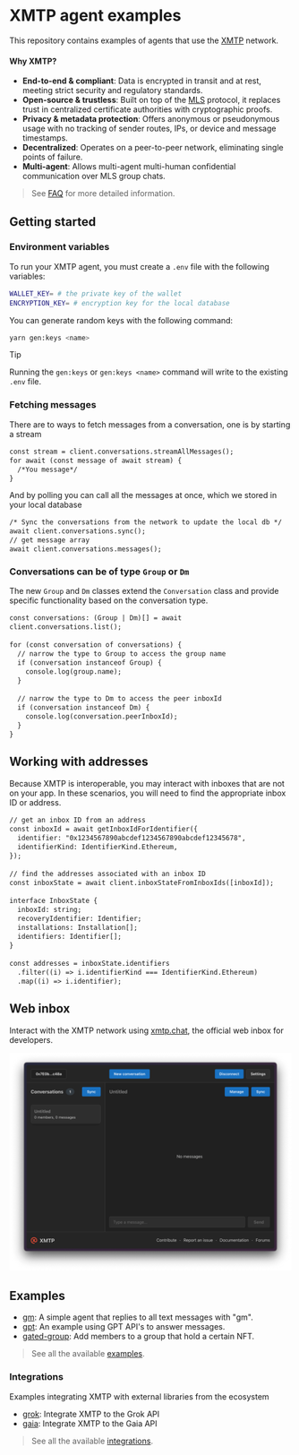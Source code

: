 # XMTP agent examples

This repository contains examples of agents that use the [XMTP](https://docs.xmtp.org/) network.

#### Why XMTP?

- **End-to-end & compliant**: Data is encrypted in transit and at rest, meeting strict security and regulatory standards.
- **Open-source & trustless**: Built on top of the [MLS](https://messaginglayersecurity.rocks/) protocol, it replaces trust in centralized certificate authorities with cryptographic proofs.
- **Privacy & metadata protection**: Offers anonymous or pseudonymous usage with no tracking of sender routes, IPs, or device and message timestamps.
- **Decentralized**: Operates on a peer-to-peer network, eliminating single points of failure.
- **Multi-agent**: Allows multi-agent multi-human confidential communication over MLS group chats.

> See [FAQ](https://docs.xmtp.org/intro/faq) for more detailed information.

## Getting started

### Environment variables

To run your XMTP agent, you must create a `.env` file with the following variables:

```bash
WALLET_KEY= # the private key of the wallet
ENCRYPTION_KEY= # encryption key for the local database
```

You can generate random keys with the following command:

```bash
yarn gen:keys <name>
```

> [!TIP]
> Running the `gen:keys` or `gen:keys <name>` command will write to the existing `.env` file.

### Fetching messages

There are to ways to fetch messages from a conversation, one is by starting a stream

```tsx
const stream = client.conversations.streamAllMessages();
for await (const message of await stream) {
  /*You message*/
}
```

And by polling you can call all the messages at once, which we stored in your local database

```tsx
/* Sync the conversations from the network to update the local db */
await client.conversations.sync();
// get message array
await client.conversations.messages();
```

### Conversations can be of type `Group` or `Dm`

The new `Group` and `Dm` classes extend the `Conversation` class and provide specific functionality based on the conversation type.

```tsx
const conversations: (Group | Dm)[] = await client.conversations.list();

for (const conversation of conversations) {
  // narrow the type to Group to access the group name
  if (conversation instanceof Group) {
    console.log(group.name);
  }

  // narrow the type to Dm to access the peer inboxId
  if (conversation instanceof Dm) {
    console.log(conversation.peerInboxId);
  }
}
```

## Working with addresses

Because XMTP is interoperable, you may interact with inboxes that are not on your app. In these scenarios, you will need to find the appropriate inbox ID or address.

```tsx
// get an inbox ID from an address
const inboxId = await getInboxIdForIdentifier({
  identifier: "0x1234567890abcdef1234567890abcdef12345678",
  identifierKind: IdentifierKind.Ethereum,
});

// find the addresses associated with an inbox ID
const inboxState = await client.inboxStateFromInboxIds([inboxId]);

interface InboxState {
  inboxId: string;
  recoveryIdentifier: Identifier;
  installations: Installation[];
  identifiers: Identifier[];
}

const addresses = inboxState.identifiers
  .filter((i) => i.identifierKind === IdentifierKind.Ethereum)
  .map((i) => i.identifier);
```

## Web inbox

Interact with the XMTP network using [xmtp.chat](https://xmtp.chat), the official web inbox for developers.

![](/media/chat.png)

## Examples

- [gm](/examples/gm/): A simple agent that replies to all text messages with "gm".
- [gpt](/examples/gpt/): An example using GPT API's to answer messages.
- [gated-group](/examples/gated-group/): Add members to a group that hold a certain NFT.

> See all the available [examples](/examples/).

### Integrations

Examples integrating XMTP with external libraries from the ecosystem

- [grok](/integrations/grok/): Integrate XMTP to the Grok API
- [gaia](/integrations/gaia/): Integrate XMTP to the Gaia API

> See all the available [integrations](/integrations/).
